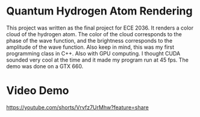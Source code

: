 # Quantum Hydrogen Atom Rendering

This project was written as the final project for ECE 2036. It renders a color cloud of the hydrogen atom. The color
of the cloud corresponds to the phase of the wave function, and the brightness corresponds to the amplitude of the
wave function. Also keep in mind, this was my first programming class in C++. Also with GPU computing. I thought CUDA
sounded very cool at the time and it made my program run at 45 fps. The demo was done on a GTX 660. 

# Video Demo
https://youtube.com/shorts/Vrvfz7UrMhw?feature=share
